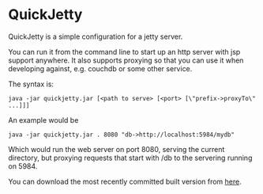 QuickJetty
==========

QuickJetty is a simple configuration for a jetty server.

You can run it from the command line to start up an http server with jsp support anywhere.  It also supports proxying so that you can use it when developing against, e.g. couchdb or some other service.

The syntax is:

    java -jar quickjetty.jar [<path to serve> [<port> [\"prefix->proxyTo\" ...]]]

An example would be

	java -jar quickjetty.jar . 8080 "db->http://localhost:5984/mydb"
	
Which would run the web server on port 8080, serving the current directory, but proxying requests that start with /db to the servering running on 5984.

You can download the most recently committed built version from [here](https://github.com/kybernetikos/QuickJetty/blob/master/builtVersion/quickjetty.jar?raw=true).
